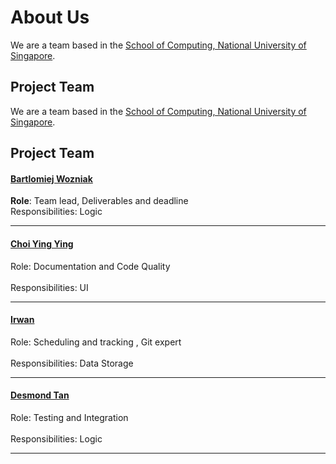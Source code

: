 # About Us

We are a team based in the [School of Computing, National University of Singapore](http://www.comp.nus.edu.sg).

## Project Team

We are a team based in the [School of Computing, National University of Singapore](http://www.comp.nus.edu.sg).

## Project Team

#### [Bartlomiej Wozniak](https://github.com/bartekwozniak93) <br>
**Role**: Team lead, Deliverables and deadline <br>
Responsibilities: Logic

-----

#### [Choi Ying Ying](https://github.com/ychoi1997) <br>
Role: Documentation and Code Quality <br>  
Responsibilities: UI

-----

#### [Irwan](https://github.com/nawri14) <br>
Role: Scheduling and tracking , Git expert <br>  
Responsibilities: Data Storage

-----

#### [Desmond Tan](https://github.com/e0012764) <br>
Role: Testing and Integration <br>  
Responsibilities: Logic

-----